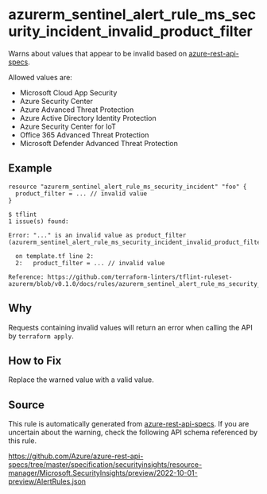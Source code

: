 <!--- This file generated by `tools/apispec-rule-gen/main.go`. DO NOT EDIT --->

# azurerm_sentinel_alert_rule_ms_security_incident_invalid_product_filter

Warns about values that appear to be invalid based on [azure-rest-api-specs](https://github.com/Azure/azure-rest-api-specs).

Allowed values are:
- Microsoft Cloud App Security
- Azure Security Center
- Azure Advanced Threat Protection
- Azure Active Directory Identity Protection
- Azure Security Center for IoT
- Office 365 Advanced Threat Protection
- Microsoft Defender Advanced Threat Protection

## Example

```hcl
resource "azurerm_sentinel_alert_rule_ms_security_incident" "foo" {
  product_filter = ... // invalid value
}
```

```
$ tflint
1 issue(s) found:

Error: "..." is an invalid value as product_filter (azurerm_sentinel_alert_rule_ms_security_incident_invalid_product_filter)

  on template.tf line 2:
  2:   product_filter = ... // invalid value

Reference: https://github.com/terraform-linters/tflint-ruleset-azurerm/blob/v0.1.0/docs/rules/azurerm_sentinel_alert_rule_ms_security_incident_invalid_product_filter.md

```

## Why

Requests containing invalid values will return an error when calling the API by `terraform apply`.

## How to Fix

Replace the warned value with a valid value.

## Source

This rule is automatically generated from [azure-rest-api-specs](https://github.com/Azure/azure-rest-api-specs). If you are uncertain about the warning, check the following API schema referenced by this rule.

https://github.com/Azure/azure-rest-api-specs/tree/master/specification/securityinsights/resource-manager/Microsoft.SecurityInsights/preview/2022-10-01-preview/AlertRules.json
